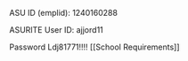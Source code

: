 ASU ID (emplid):
1240160288

ASURITE User ID:
ajjord11

Password
Ldj81771!!!!
[[School Requirements]]